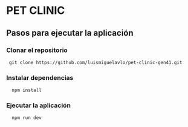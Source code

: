 # PET CLINIC

## Pasos para ejecutar la aplicación

### Clonar el repositorio

```
 git clone https://github.com/luismiguelavlo/pet-clinic-gen41.git
```

### Instalar dependencias

```
  npm install
```

### Ejecutar la aplicación

```
  npm run dev
```
